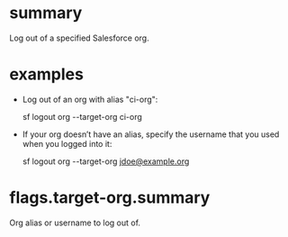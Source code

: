 # summary

Log out of a specified Salesforce org.

# examples

- Log out of an org with alias "ci-org":
 
   sf logout org --target-org ci-org
   
- If your org doesn’t have an alias, specify the username that you used when you logged into it:
 
   sf logout org --target-org jdoe@example.org

# flags.target-org.summary

Org alias or username to log out of.
 
